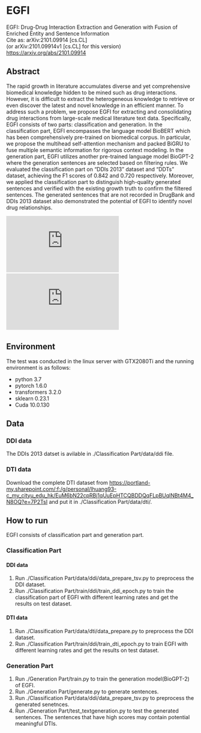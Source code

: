 # EGFI
EGFI: Drug-Drug Interaction Extraction and Generation with Fusion of Enriched Entity and Sentence Information  
Cite as:	arXiv:2101.09914 [cs.CL]  
         (or arXiv:2101.09914v1 [cs.CL] for this version)  
https://arxiv.org/abs/2101.09914
## Abstract
The rapid growth in literature accumulates diverse and yet comprehensive biomedical knowledge hidden to be mined such as drug interactions. However, it is difficult to extract the heterogeneous knowledge to retrieve or even discover the latest and novel knowledge in an efficient manner. To address such a problem, we propose EGFI for extracting and consolidating drug interactions from large-scale medical literature text data. Specifically, EGFI consists of two parts: classification and generation. In the classification part, EGFI encompasses the language model BioBERT which has been comprehensively pre-trained on biomedical corpus. In particular, we propose the multihead self-attention mechanism and packed BiGRU to fuse multiple semantic information for rigorous context modeling. In the generation part, EGFI utilizes another pre-trained language model BioGPT-2 where the generation sentences are selected based on filtering rules. We evaluated the classification part on “DDIs 2013” dataset and “DDTs” dataset, achieving the F1 scores of 0.842 and 0.720 respectively. Moreover, we applied the classification part to distinguish high-quality generated sentences and verified with the existing growth truth to confirm the filtered sentences. The generated sentences that are not recorded in DrugBank and DDIs 2013 dataset also demonstrated the potential of EGFI to identify novel drug relationships.

![image](https://github.com/Layne-Huang/EGFI/blob/main/Classification_Part.pdf)
![image](https://github.com/Layne-Huang/EGFI/blob/main/Generation_Part.pdf)
<!-- ## Model Structure
<div align="center">
<p><img src="Classification Part.pdf" width="800" /></p>
</div>

<div align="center">
<p><img src="GenerationPart.pdf" width="800" /></p>
</div> -->
## Environment
The test was conducted in the linux server with GTX2080Ti and the running environment is as follows:
* python 3.7
* pytorch 1.6.0
* transformers 3.2.0
* sklearn 0.23.1
* Cuda 10.0.130
## Data
### DDI data
The DDIs 2013 datset is avilable in ./Classification Part/data/ddi file.
### DTI data
Download the complete DTI dataset from https://portland-my.sharepoint.com/:f:/g/personal/lhuang93-c_my_cityu_edu_hk/EuM6bN22cpRBj1qUuEpHTCQBDDQqFLpBUqlNBt4M4_N8OQ?e=7P2TsI and put it in ./Classification Part/data/dti/.
## How to run
EGFI consists of classification part and generation part.
### Classification Part
#### DDI data
1. Run ./Classification Part/data/ddi/data_prepare_tsv.py to preprocess the DDI dataset.
2. Run ./Classification Part/train/ddi/train_ddi_epoch.py to train the classification part of EGFI with different learning rates and get the results on test dataset.
#### DTI data
1. Run ./Classification Part/data/dti/data_prepare.py to preprocess the DDI dataset.
2. Run ./Classification Part/train/ddi/train_dti_epoch.py to train EGFI with different learning rates and get the results on test dataset.
### Generation Part
1. Run ./Generation Part/train.py to train the generation model(BioGPT-2) of EGFI.
2. Run ./Generation Part/generate.py to generate sentences.
3. Run ./Classification Part/data/ddi/data_prepare_tsv.py to preprocess the generated senetnces.
4. Run ./Generation Part/test_textgeneration.py to test the generated sentences. The sentences that have high scores may contain potential meaningful DTIs.  
